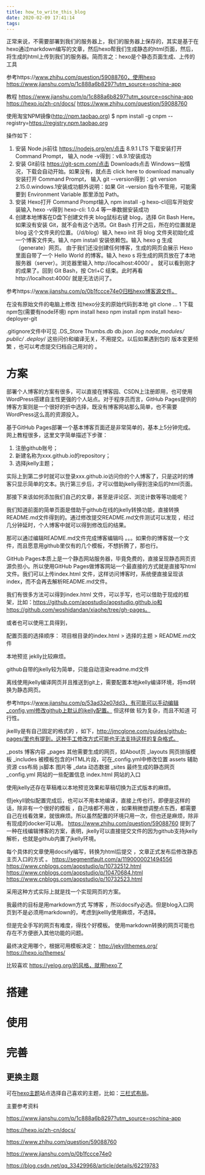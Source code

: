 ```yaml
---
title: how_to_write_this_blog
date: 2020-02-09 17:41:14
tags:
---
```




正常来说，不需要部署到我们的服务器上，我们的服务器上保存的，其实是基于在hexo通过markdown编写的文章，然后hexo帮我们生成静态的html页面，然后，将生成的html上传到我们的服务器。简而言之：hexo是个静态页面生成、上传的工具

参考https://www.zhihu.com/question/59088760，使用hexo
https://www.jianshu.com/p/1c888a6b8297?utm_source=oschina-app


教程 
https://www.jianshu.com/p/1c888a6b8297?utm_source=oschina-app
https://hexo.io/zh-cn/docs/
https://www.zhihu.com/question/59088760


使用淘宝NPM镜像(http://npm.taobao.org) 
$ npm install -g cnpm --registry=https://registry.npm.taobao.org



操作如下：
1. 安装 Node.js前往 https://nodejs.org/en/点击 8.9.1 LTS 下载安装打开 Command Prompt， 输入 node -v得到：v8.9.1安装成功
2. 安装 Git前往 https://git-scm.com/点击 Downloads点击 Windows一般情况，下载会自动开始。如果没有，就点击 click here to download manually安装打开 Command Prompt， 输入 git --version得到：git version 2.15.0.windows.1安装成功额外说明：如果 Git –version 指令不管用，可能需要到 Environment Variable 那里添加 Path。
3. 安装 Hexo打开 Command Prompt输入 npm install -g hexo-cli回车开始安装输入 hexo -v得到 hexo-cli: 1.0.4 等一串数据安装成功
4. 创建本地博客在D盘下创建文件夹 blog鼠标右键 blog，选择 Git Bash Here。 如果没有安装 Git，就不会有这个选项。Git Bash 打开之后，所在的位置就是 blog 这个文件夹的位置。（/d/blog）输入 hexo init 将 blog 文件夹初始化成一个博客文件夹。输入 npm install 安装依赖包。输入 hexo g 生成（generate）网页。 由于我们还没创建任何博客，生成的网页会展示 Hexo 里面自带了一个 Hello World 的博客。输入 hexo s 将生成的网页放在了本地服务器（server）。浏览器里输入 http://localhost:4000/ 。 就可以看到刚才的成果了。回到 Git Bash，按 Ctrl+C 结束。此时再看 http://localhost:4000/ 就是无法访问了。



参考https://www.jianshu.com/p/0b1fccce74e0归档hexo博客源文件。

在没有原始文件的电脑上修改
拉hexo分支的原始代码到本地
git clone ...
1
下载npm包(需要有node环境)
npm install hexo
npm install
npm install hexo-deployer-git

.gitignore文件中可见
.DS_Store
Thumbs.db
db.json
*.log
node_modules/
public/
.deploy*/
这些问价和编译无关，不用提交。以后如果遇到包的 版本变更频繁 ，也可以考虑提交归档自己用对的 。

# 方案

部署个人博客的方案有很多，可以直接在博客园、CSDN上注册即用，也可使用WordPress搭建自主性更强的个人站点。对于程序员而言，GitHub Pages提供的博客方案则是一个很好的折中选择，既没有博客网站那么简单，也不需要WordPress这么高的资源投入。

基于GitHub Pages部署一个基本博客页面还是非常简单的，基本上5分钟完成。网上教程很多，这里文字简单描述下步骤：

1. 注册github账号；
2. 新建名称为xxx.github.io的repository；
3. 选择jkelly主题；

实际上到第二步时就可以登录xxx.github.io访问你的个人博客了，只是这时的博客只显示简单的文本。执行第三步后，才可以借助jkelly得到渲染后的html页面。

那接下来该如何添加我们自己的文章，甚至是评论区、浏览计数等等功能呢？

我们知道前面的简单页面是借助于github在线的jkelly转换功能，直接转换README.md文件得到的。通过修改提交README.md文件测试可以发现 ，经过几分钟延时，个人博客中就可以得到修改后的结果。

那可以通过编辑README.md文件完成博客编辑吗 。。。如果你的博客就一个文件，而且愿意用github里仅有的几个模板，不想折腾了，那也行。

GitHub Pages本质上是一个静态网站服务器，毕竟免费的，直接呈现静态网页资源负担小。所以使用GitHub Pages做博客网站一个最直接的方式就是直接写html文件。我们可以上传index.html 文件，这样访问博客时，系统便直接呈现该index，而不会再去解析README.md文件。

我们有很多方法可以得到index.html 文件，可以手写，也可以借助于现成的框架，比如：https://github.com/aopstudio/aopstudio.github.io和https://github.com/woshidandan/xiaohe/tree/gh-pages。

或者也可以使用工具得到，

配置页面的选择顺序：
项目根目录的index.html > 选择的主题 > README.md文件



本地预览 jeklly比较麻烦。


github自带的jkelly较为简单，只能自动渲染readme.md文件

离线使用jkelly编译网页并且推送到git上，需要配置本地jkelly编译环境，将md转换为静态网页。

参考https://www.jianshu.com/p/53ad32e07dd3，有可能可以手动编辑_config.yml修改github上默认的jkelly配置。
但这样做 较为复杂，而且不知道 可行性。

jkellly是有自己固定的格式的 ，如下，http://jmcglone.com/guides/github-pages/里也有提到，这种手工修改方式可能也无法支持这样的复杂格式。

_posts 博客内容
_pages 其他需要生成的网页，如About页
_layouts 网页排版模板
_includes 被模板包含的HTML片段，可在_config.yml中修改位置
assets 辅助资源 css布局 js脚本 图片等
_data 动态数据
_sites 最终生成的静态网页
_config.yml 网站的一些配置信息
index.html 网站的入口


使用jkelly还存在草稿难以本地预览效果和草稿切换为正式版本的麻烦。

但jekyll貌似配置完成后，也可以不用本地编译，直接上传也行。即便是这样的话，除非有一个很好的模板 ，自己啥都不用改 ，如果稍微想调整点东西，都需要 
自己在线看效果，就很麻烦。所以虽然配置的环境只用一次，但也还是麻烦，除非有现成的docker可以用。
https://www.zhihu.com/question/59088760 提到了一种在线编辑博客的方案，表明，jkelly可以直接提交文件的因为github支持jkelly解析，也就是github内置了jkelly环境。





每个具体的文章使用docsify编写，转换为html后提交 ，文章正式发布后修改静态主页入口的方式 。
https://segmentfault.com/a/1190000021494556
https://www.cnblogs.com/aopstudio/p/10732512.html
https://www.cnblogs.com/aopstudio/p/10470684.html
https://www.cnblogs.com/aopstudio/p/10732523.html


采用这种方式实际上就是找一个实现网页的方案。

我最终的目标是用markdown方式 写博客 ，所以docsify必选。但是blog入口网页到不是必须用markdown的，考虑到jkellly使用麻烦，不选择。

但是完全手写的网页有难度，得找个好模板。
使用markdown转换的网页可能也存在不方便嵌入其他功能的问题。

最终决定用哪个，根据可用模板决定：
http://jekyllthemes.org/
https://hexo.io/themes/

比较喜欢 https://yelog.org/的风格，就用hexo了

# 搭建



# 使用



# 完善

## 更换主题

可在[hexo主题](https://hexo.io/themes/)站点选择自己喜欢的主题，比如：[三栏式布局](https://github.com/yelog/hexo-theme-3-hexo)。 





主要参考资料 

 https://www.jianshu.com/p/1c888a6b8297?utm_source=oschina-app 

 https://hexo.io/zh-cn/docs/ 

 https://www.zhihu.com/question/59088760 

 https://www.jianshu.com/p/0b1fccce74e0 

 https://blog.csdn.net/qq_33429968/article/details/62219783 